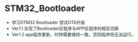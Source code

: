 # STM32_Bootloader
* 学习STM32 Bootloader 尝试OTA升级
* Ver1.1
实现了Bootloader区程序与APP区程序的相互切换
* Ver1.2
app程序更新，时钟需要保持一致，否则程序将无法运行。

